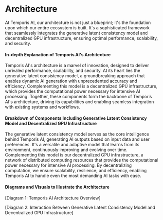 # Architecture

At Temporis AI, our architecture is not just a blueprint; it's the foundation upon which our entire ecosystem is built. It's a sophisticated framework that seamlessly integrates the generative latent consistency model and decentralized GPU infrastructure, ensuring optimal performance, scalability, and security.

#### In-depth Explanation of Temporis AI's Architecture

Temporis AI's architecture is a marvel of innovation, designed to deliver unrivaled performance, scalability, and security. At its heart lies the generative latent consistency model, a groundbreaking approach that enables dynamic AI generation with unprecedented accuracy and efficiency. Complementing this model is a decentralized GPU infrastructure, which provides the computational power necessary for intensive AI processing. Together, these components form the backbone of Temporis AI's architecture, driving its capabilities and enabling seamless integration with existing systems and workflows.

#### Breakdown of Components Including Generative Latent Consistency Model and Decentralized GPU Infrastructure

The generative latent consistency model serves as the core intelligence behind Temporis AI, generating AI outputs based on input data and user preferences. It's a versatile and adaptive model that learns from its environment, continuously improving and evolving over time. Complementing this model is our decentralized GPU infrastructure, a network of distributed computing resources that provides the computational power necessary for intensive AI processing. By decentralizing computation, we ensure scalability, resilience, and efficiency, enabling Temporis AI to handle even the most demanding AI tasks with ease.

#### Diagrams and Visuals to Illustrate the Architecture

[Diagram 1: Temporis AI Architecture Overview]

[Diagram 2: Interaction Between Generative Latent Consistency Model and Decentralized GPU Infrastructure]
